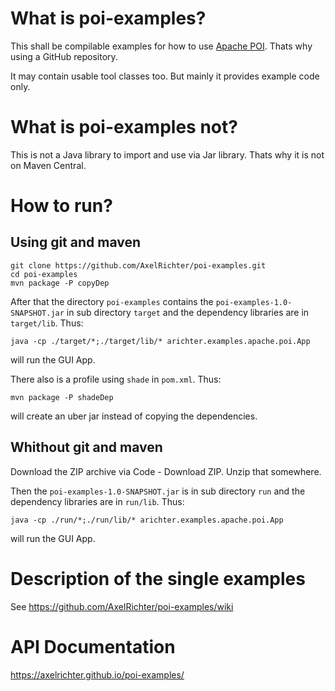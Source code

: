 # What is poi-examples?
This shall be compilable examples for how to use [Apache POI](https://poi.apache.org/). Thats why using a GitHub repository.

It may contain usable tool classes too. But mainly it provides example code only.

# What is poi-examples not?
This is not a Java library to import and use via Jar library. Thats why it is not on Maven Central.

# How to run?
## Using git and maven

    git clone https://github.com/AxelRichter/poi-examples.git
    cd poi-examples
    mvn package -P copyDep

After that the directory `poi-examples` contains the `poi-examples-1.0-SNAPSHOT.jar` in sub directory `target` 
and the dependency libraries are in `target/lib`. Thus:

    java -cp ./target/*;./target/lib/* arichter.examples.apache.poi.App
    
will run the GUI App.

There also is a profile using `shade` in `pom.xml`. Thus:

    mvn package -P shadeDep
        
will create an uber jar instead of copying the dependencies.

## Whithout git and maven
Download the ZIP archive via Code - Download ZIP. Unzip that somewhere.

Then the `poi-examples-1.0-SNAPSHOT.jar` is in sub directory `run` 
and the dependency libraries are in `run/lib`. Thus:

    java -cp ./run/*;./run/lib/* arichter.examples.apache.poi.App

will run the GUI App.
      

# Description of the single examples
See https://github.com/AxelRichter/poi-examples/wiki

# API Documentation
https://axelrichter.github.io/poi-examples/
